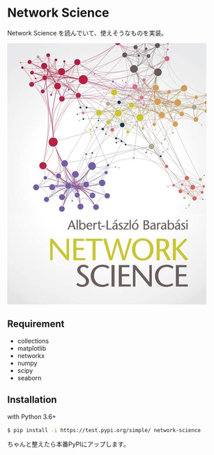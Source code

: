 # Network Science 
 
Network Science を読んでいて、使えそうなものを実装。
 
![](picture/network_science.jpg)
 
## Requirement

* collections
* matplotlib
* networkx
* numpy
* scipy
* seaborn


## Installation

with Python 3.6+

```sh
$ pip install -i https://test.pypi.org/simple/ network-science
```

ちゃんと整えたら本番PyPIにアップします。